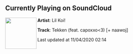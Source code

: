 ## Currently Playing on SoundCloud

[<img align="left" width="100" src="https://i1.sndcdn.com/artworks-1XJQWS0fPUmDVIKd-BYlYJQ-t50x50.jpg">](https://soundcloud.com/lilkoiofficial/tekken-feat-capoxxo3-naawoj)

**Artist**: Lil Koi! 

**Track**: Tekken (feat. capoxxo<3) [+ naawoj]

Last updated at 11/04/2020 02:14
